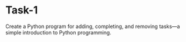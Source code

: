 # Task-1
Create a Python program for adding, completing, and removing tasks—a simple introduction to Python programming.
